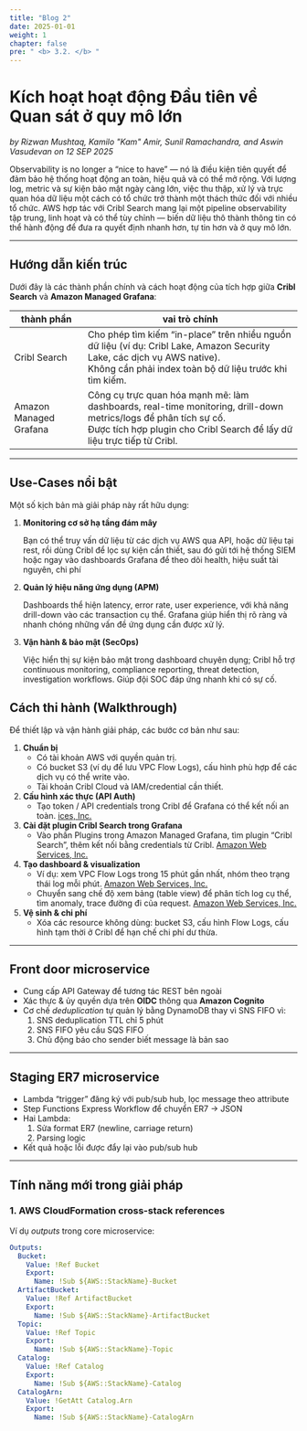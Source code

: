 ```yaml
---
title: "Blog 2"
date: 2025-01-01
weight: 1
chapter: false
pre: " <b> 3.2. </b> "
---
```

# Kích hoạt hoạt động Đầu tiên về Quan sát ở quy mô lớn

*by Rizwan Mushtaq, Kamilo "Kam" Amir, Sunil Ramachandra, and Aswin Vasudevan on 12 SEP 2025*

Observability is no longer a “nice to have” — nó là điều kiện tiên quyết để đảm bảo hệ thống hoạt động an toàn, hiệu quả và có thể mở rộng. Với lượng log, metric và sự kiện bảo mật ngày càng lớn, việc thu thập, xử lý và trực quan hóa dữ liệu một cách có tổ chức trở thành một thách thức đối với nhiều tổ chức. AWS hợp tác với Cribl Search mang lại một pipeline observability tập trung, linh hoạt và có thể tùy chỉnh — biến dữ liệu thô thành thông tin có thể hành động để đưa ra quyết định nhanh hơn, tự tin hơn và ở quy mô lớn.

---

## Hướng dẫn kiến trúc

Dưới đây là các thành phần chính và cách hoạt động của tích hợp giữa **Cribl Search** và **Amazon Managed Grafana**:

| thành phần           | vai trò chính                                                                                                                                                                                                           |
| ---------------------- | ------------------------------------------------------------------------------------------------------------------------------------------------------------------------------------------------------------------------- |
| Cribl Search           | Cho phép tìm kiếm “in-place” trên nhiều nguồn dữ liệu (ví dụ: Cribl Lake, Amazon Security Lake, các dịch vụ AWS native).<br />Không cần phải index toàn bộ dữ liệu trước khi tìm kiếm.         |
| Amazon Managed Grafana | Công cụ trực quan hóa mạnh mẽ: làm dashboards, real-time monitoring, drill-down metrics/logs để phân tích sự cố. <br />Được tích hợp plugin cho Cribl Search để lấy dữ liệu trực tiếp từ Cribl. |

---

## Use-Cases nổi bật


Một số kịch bản mà giải pháp này rất hữu dụng:

1. **Monitoring cơ sở hạ tầng đám mây**

   Bạn có thể truy vấn dữ liệu từ các dịch vụ AWS qua API, hoặc dữ liệu tại rest, rồi dùng Cribl để lọc sự kiện cần thiết, sau đó gửi tới hệ thống SIEM hoặc ngay vào dashboards Grafana để theo dõi health, hiệu suất tài nguyên, chi phí
2. **Quản lý hiệu năng ứng dụng (APM)**

   Dashboards thể hiện latency, error rate, user experience, với khả năng drill-down vào các transaction cụ thể. Grafana giúp hiển thị rõ ràng và nhanh chóng những vấn đề ứng dụng cần được xử lý. 
3. **Vận hành & bảo mật (SecOps)**

   Việc hiển thị sự kiện bảo mật trong dashboard chuyên dụng; Cribl hỗ trợ continuous monitoring, compliance reporting, threat detection, investigation workflows. Giúp đội SOC đáp ứng nhanh khi có sự cố.

## Cách thi hành (Walkthrough)


Để thiết lập và vận hành giải pháp, các bước cơ bản như sau:

1. **Chuẩn bị**
   * Có tài khoản AWS với quyền quản trị.
   * Có bucket S3 (ví dụ để lưu VPC Flow Logs), cấu hình phù hợp để các dịch vụ có thể write vào.
   * Tài khoản Cribl Cloud và IAM/credential cần thiết.
2. **Cấu hình xác thực (API Auth)**
   * Tạo token / API credentials trong Cribl để Grafana có thể kết nối an toàn. [ices, Inc.](https://aws.amazon.com/blogs/apn/enhance-data-visibility-with-cribl-search-and-amazon-managed-grafana/?utm_source=chatgpt.com)
3. **Cài đặt plugin Cribl Search trong Grafana**
   * Vào phần Plugins trong Amazon Managed Grafana, tìm plugin “Cribl Search”, thêm kết nối bằng credentials từ Cribl. [Amazon Web Services, Inc.](https://aws.amazon.com/blogs/apn/enhance-data-visibility-with-cribl-search-and-amazon-managed-grafana/?utm_source=chatgpt.com)
4. **Tạo dashboard & visualization**
   * Ví dụ: xem VPC Flow Logs trong 15 phút gần nhất, nhóm theo trạng thái log mỗi phút. [Amazon Web Services, Inc.](https://aws.amazon.com/blogs/apn/enhance-data-visibility-with-cribl-search-and-amazon-managed-grafana/?utm_source=chatgpt.com)
   * Chuyển sang chế độ xem bảng (table view) để phân tích log cụ thể, tìm anomaly, trace đường đi của request. [Amazon Web Services, Inc.](https://aws.amazon.com/blogs/apn/enhance-data-visibility-with-cribl-search-and-amazon-managed-grafana/?utm_source=chatgpt.com)
5. **Vệ sinh & chi phí**
   * Xóa các resource không dùng: bucket S3, cấu hình Flow Logs, cấu hình tạm thời ở Cribl để hạn chế chi phí dư thừa.

---

## Front door microservice

- Cung cấp API Gateway để tương tác REST bên ngoài
- Xác thực & ủy quyền dựa trên **OIDC** thông qua **Amazon Cognito**
- Cơ chế *deduplication* tự quản lý bằng DynamoDB thay vì SNS FIFO vì:
  1. SNS deduplication TTL chỉ 5 phút
  2. SNS FIFO yêu cầu SQS FIFO
  3. Chủ động báo cho sender biết message là bản sao

---

## Staging ER7 microservice

- Lambda “trigger” đăng ký với pub/sub hub, lọc message theo attribute
- Step Functions Express Workflow để chuyển ER7 → JSON
- Hai Lambda:
  1. Sửa format ER7 (newline, carriage return)
  2. Parsing logic
- Kết quả hoặc lỗi được đẩy lại vào pub/sub hub

---

## Tính năng mới trong giải pháp

### 1. AWS CloudFormation cross-stack references

Ví dụ *outputs* trong core microservice:

```yaml
Outputs:
  Bucket:
    Value: !Ref Bucket
    Export:
      Name: !Sub ${AWS::StackName}-Bucket
  ArtifactBucket:
    Value: !Ref ArtifactBucket
    Export:
      Name: !Sub ${AWS::StackName}-ArtifactBucket
  Topic:
    Value: !Ref Topic
    Export:
      Name: !Sub ${AWS::StackName}-Topic
  Catalog:
    Value: !Ref Catalog
    Export:
      Name: !Sub ${AWS::StackName}-Catalog
  CatalogArn:
    Value: !GetAtt Catalog.Arn
    Export:
      Name: !Sub ${AWS::StackName}-CatalogArn
```
